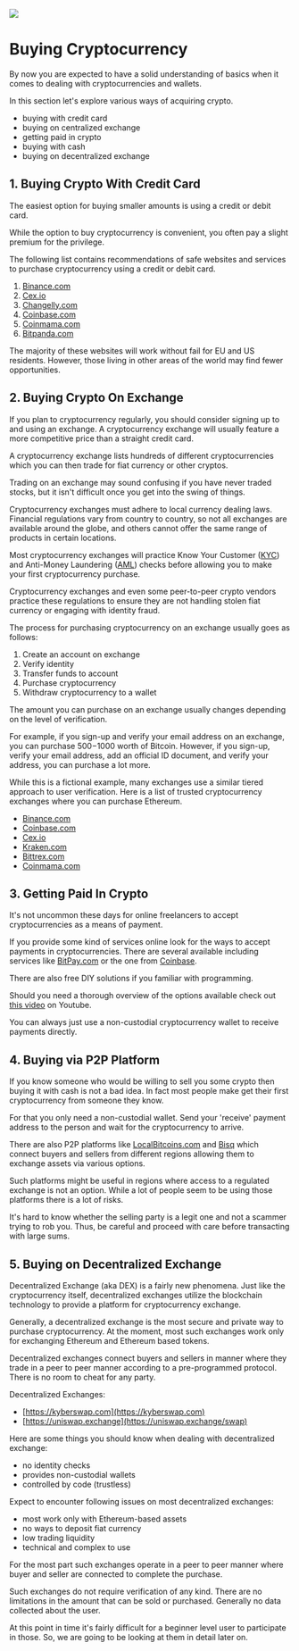 ![](https://raw.githubusercontent.com/horizontalsystems/blockchain-crypto-guides/master/fundamentals/images/06-main-l.png)

# Buying Cryptocurrency

By now you are expected to have a solid understanding of basics when it comes to dealing with cryptocurrencies and wallets.

In this section let's explore various ways of acquiring crypto.

- buying with credit card
- buying on centralized exchange
- getting paid in crypto
- buying with cash
- buying on decentralized exchange

## 1. Buying Crypto With Credit Card

The easiest option for buying smaller amounts is using a credit or debit card. 

While the option to buy cryptocurrency is convenient, you often pay a slight premium for the privilege. 

The following list contains recommendations of safe websites and services to purchase cryptocurrency using a credit or debit card. 

1. [Binance.com](https://www.binance.com/en/register?ref=42579924)
2. [Cex.io](https://cex.io/r/2/up131140473/2)
3. [Changelly.com](https://changelly.com/?ref_id=gj6utb868eyusrf7)
4. [Coinbase.com]()
5. [Coinmama.com](https://go.coinmama.com/visit/?bta=61248&nci=5370)
6. [Bitpanda.com]()

The majority of these websites will work without fail for EU and US residents. However, those living in other areas of the world may find fewer opportunities.

## 2. Buying Crypto On Exchange

If you plan to cryptocurrency regularly, you should consider signing up to and using an exchange. A cryptocurrency exchange will usually feature a more competitive price than a straight credit card. 

A cryptocurrency exchange lists hundreds of different cryptocurrencies which you can then trade for fiat currency or other cryptos. 

Trading on an exchange may sound confusing if you have never traded stocks, but it isn't difficult once you get into the swing of things. 

Cryptocurrency exchanges must adhere to local currency dealing laws. Financial regulations vary from country to country, so not all exchanges are available around the globe, and others cannot offer the same range of products in certain locations. 

Most cryptocurrency exchanges will practice Know Your Customer ([KYC](https://en.wikipedia.org/wiki/Know_your_customer)) and Anti-Money Laundering ([AML](https://en.wikipedia.org/wiki/Money_laundering#Combating)) checks before allowing you to make your first cryptocurrency purchase.

Cryptocurrency exchanges and even some peer-to-peer crypto vendors practice these regulations to ensure they are not handling stolen fiat currency or engaging with identity fraud.

The process for purchasing cryptocurrency on an exchange usually goes as follows:

1. Create an account on exchange
2. Verify identity
3. Transfer funds to account
4. Purchase cryptocurrency
5. Withdraw cryptocurrency to a wallet

The amount you can purchase on an exchange usually changes depending on the level of verification. 

For example, if you sign-up and verify your email address on an exchange, you can purchase $500-$1000 worth of Bitcoin. However, if you sign-up, verify your email address, add an official ID document, and verify your address, you can purchase a lot more. 

While this is a fictional example, many exchanges use a similar tiered approach to user verification. Here is a list of trusted cryptocurrency exchanges where you can purchase Ethereum.

* [Binance.com](https://www.binance.com/en/register?ref=42579924)
* [Coinbase.com]()
* [Cex.io](https://cex.io/r/0/up131140473/0)
* [Kraken.com]()
* [Bittrex.com]()
* [Coinmama.com](https://go.coinmama.com/visit/?bta=61248&nci=5343)

## 3. Getting Paid In Crypto

It's not uncommon these days for online freelancers to accept cryptocurrencies as a means of payment. 

If you provide some kind of services online look for the ways to accept payments in cryptocurrencies. There are several available including services like [BitPay.com](https://bitpay.com) or the one from [Coinbase](https://commerce.coinbase.com).

There are also free DIY solutions if you familiar with programming.

Should you need a thorough overview of the options available check out [this video](https://www.youtube.com/watch?v=OA08wZNvN8c) on Youtube.

You can always just use a non-custodial cryptocurrency wallet to receive payments directly.

## 4. Buying via P2P Platform

If you know someone who would be willing to sell you some crypto then buying it with cash is not a bad idea. In fact most people make get their first cryptocurrency from someone they know.

For that you only need a non-custodial wallet. Send your 'receive' payment address to the person and wait for the cryptocurrency to arrive.

There are also P2P platforms like [LocalBitcoins.com](https://localbitcoins.com) and [Bisq](https://bisq.network) which connect buyers and sellers from different regions allowing them to exchange assets via various options. 

Such platforms might be useful in regions where access to a regulated exchange is not an option. While a lot of people seem to be using those platforms there is a lot of risks. 

It's hard to know whether the selling party is a legit one and not a scammer trying to rob you. Thus, be careful and proceed with care before transacting with large sums.

## 5. Buying on Decentralized Exchange

Decentralized Exchange (aka DEX) is a fairly new phenomena. Just like the cryptocurrency itself, decentralized exchanges utilize the blockchain technology to provide a platform for cryptocurrency exchange. 

Generally, a decentralized exchange is the most secure and private way to purchase cryptocurrency. At the moment, most such exchanges work only for exchanging Ethereum and Ethereum based tokens.

Decentralized exchanges connect buyers and sellers in manner where they trade in a peer to peer manner according to a pre-programmed protocol. There is no room to cheat for any party.

Decentralized Exchanges:

- [https://kyberswap.com](https://kyberswap.com)
- [https://uniswap.exchange](https://uniswap.exchange/swap)

Here are some things you should know when dealing with decentralized exchange:

- no identity checks
- provides non-custodial wallets
- controlled by code (trustless)

Expect to encounter following issues on most decentralized exchanges:

- most work only with Ethereum-based assets
- no ways to deposit fiat currency
- low trading liquidity 
- technical and complex to use

For the most part such exchanges operate in a peer to peer manner where buyer and seller are connected to complete the purchase. 

Such exchanges do not require verification of any kind. There are no limitations in the amount that can be sold or purchased. Generally no data collected about the user.

At this point in time it's fairly difficult for a beginner level user to participate in those. So, we are going to be looking at them in detail later on.